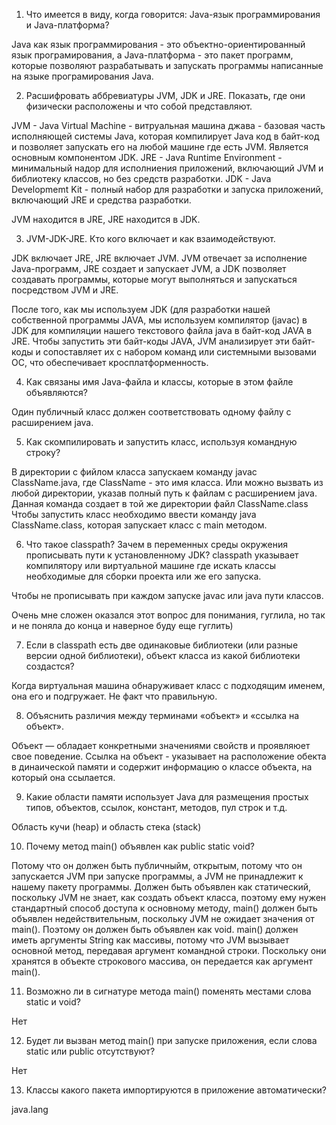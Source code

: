 1.   Что имеется в виду, когда говорится: Java-язык программирования и Java-платформа?

Java как язык программирования - это объектно-ориентированный язык програмирования, а Java-платформа - это пакет программ, которые позволяют разрабатывать и запускать программы написанные на языке програмирования Java.

2.   Расшифровать аббревиатуры JVM, JDK и JRE. Показать, где они физически расположены и что собой представляют.

JVM - Java Virtual Machine - витруальная машина джава - базовая часть исполняющей системы Java, которая компилирует Java код в байт-код и позволяет запускать его на любой машине где есть JVM. Является основным компонентом JDK.
JRE - Java Runtime Environment - минимальный надор для исполниения приложений, включающий JVM и библиотеку классов, но без средств разработки.
JDK - Java Developmemt Kit - полный набор для разработки и запуска приложений, включающий JRE и средства разработки.

JVM находится в JRE, JRE находится в JDK. 

3.   JVM-JDK-JRE. Кто кого включает и как взаимодействуют. 

JDK включает JRE, JRE включает JVM. 
JVM отвечает за исполнение Java-программ, 
JRE создает и запускает JVM, 
а JDK позволяет создавать программы, которые могут выполняться и запускаться посредством JVM и JRE.

После того, как мы используем JDK (для разработки нашей собственной программы JAVA, мы используем компилятор (javac) в JDK для компиляции нашего текстового файла java в байт-код JAVA в JRE. Чтобы запустить эти байт-коды JAVA, JVM анализирует эти байт-коды и сопоставляет их с набором команд или системными вызовами ОС, что обеспечивает кросплатформенность.

4. Как связаны имя Java-файла и классы, которые в этом файле объявляются?

Один публичный класс должен соответствовать одному файлу с расширением java.

5.   Как скомпилировать и запустить класс, используя командную строку?

В директории с фийлом класса запускаем команду javac ClassName.java, где ClassName - это имя класса. Или можно вызвать из любой директории, указав полный путь к файлам с расширением java.  
Данная команда создает в той же директории файл ClassName.class
Чтобы запустить класс необходимо ввести команду java ClassName.class, которая запускает класс с main методом.

6.   Что такое classpath? Зачем в переменных среды окружения прописывать пути к установленному JDK?
classpath указывает компилятору или виртуальной машине где искать классы необходимые для сборки проекта или же его запуска.

Чтобы не прописывать при каждом запуске javac или java пути классов.

Очень мне сложен оказался этот вопрос для понимания, гуглила, но так и не поняла до конца и наверное буду еще гуглить)

7.   Если в classpath есть две одинаковые библиотеки (или разные версии одной библиотеки), объект класса из какой библиотеки создастся? 

Когда виртуальная машина обнаруживает класс с подходящим именем, она его и подгружает. Не факт что правильную.

8.   Объяснить различия между терминами «объект» и «ссылка на объект».

Объект — обладает конкретными значениями свойств и проявляюет свое поведение.
Ссылка на объект - указывает на расположение обекта в динаической памяти и содержит информацию о классе объекта, на который она ссылается.

9.   Какие области памяти использует Java для размещения простых типов, объектов, ссылок, констант, методов, пул строк и т.д.

Область кучи (heap) и область стека (stack)


10. Почему метод main() объявлен как public static void?

Потому что он должен быть публичныйм, открытым, потому что он запускается JVM при запуске программы, а JVM не принадлежит к нашему пакету программы.
Должен быть объявлен как статический, поскольку JVM не знает, как создать объект класса, поэтому ему нужен стандартный способ доступа к основному методу,
main() должен быть объявлен недействительным, поскольку JVM не ожидает значения от main(). Поэтому он должен быть объявлен как void.
main() должен иметь аргументы String как массивы, потому что JVM вызывает основной метод, передавая аргумент командной строки. Поскольку они хранятся в объекте строкового массива, он передается как аргумент main().

11. Возможно ли в сигнатуре метода main() поменять местами слова static и void?

Нет

12. Будет ли вызван метод main() при запуске приложения, если слова static или public отсутствуют?

Нет

13. Классы какого пакета импортируются в приложение автоматически?

java.lang